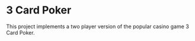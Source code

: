 # 3 Card Poker

This project implements a two player version of the popular casino game 3 Card Poker.
